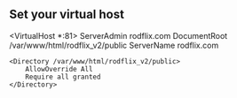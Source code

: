 ## Set your virtual host


<VirtualHost *:81>
    ServerAdmin rodflix.com
    DocumentRoot /var/www/html/rodflix_v2/public
    ServerName rodflix.com

    <Directory /var/www/html/rodflix_v2/public>
        AllowOverride All
        Require all granted
    </Directory>
</VirtualHost>
